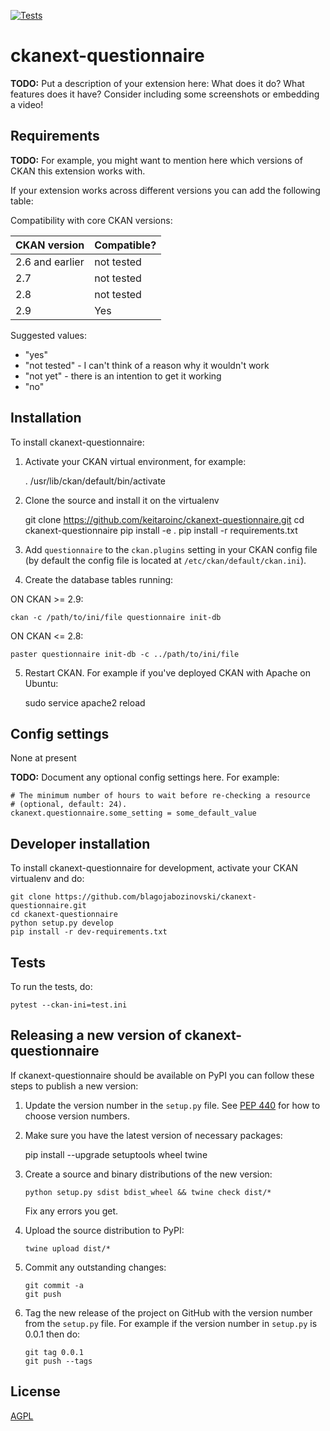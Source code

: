 [![Tests](https://github.com/blagojabozinovski/ckanext-questionnaire/workflows/Tests/badge.svg?branch=main)](https://github.com/blagojabozinovski/ckanext-questionnaire/actions)

# ckanext-questionnaire

**TODO:** Put a description of your extension here:  What does it do? What features does it have? Consider including some screenshots or embedding a video!


## Requirements

**TODO:** For example, you might want to mention here which versions of CKAN this
extension works with.

If your extension works across different versions you can add the following table:

Compatibility with core CKAN versions:

| CKAN version    | Compatible?   |
| --------------- | ------------- |
| 2.6 and earlier | not tested    |
| 2.7             | not tested    |
| 2.8             | not tested    |
| 2.9             | Yes           |

Suggested values:

* "yes"
* "not tested" - I can't think of a reason why it wouldn't work
* "not yet" - there is an intention to get it working
* "no"


## Installation

To install ckanext-questionnaire:

1. Activate your CKAN virtual environment, for example:

     . /usr/lib/ckan/default/bin/activate

2. Clone the source and install it on the virtualenv

    git clone https://github.com/keitaroinc/ckanext-questionnaire.git
    cd ckanext-questionnaire
    pip install -e .
	pip install -r requirements.txt

3. Add `questionnaire` to the `ckan.plugins` setting in your CKAN
   config file (by default the config file is located at
   `/etc/ckan/default/ckan.ini`).

4. Create the database tables running:

ON CKAN >= 2.9:

    ckan -c /path/to/ini/file questionnaire init-db

ON CKAN <= 2.8:

    paster questionnaire init-db -c ../path/to/ini/file


5. Restart CKAN. For example if you've deployed CKAN with Apache on Ubuntu:

     sudo service apache2 reload


## Config settings

None at present

**TODO:** Document any optional config settings here. For example:

	# The minimum number of hours to wait before re-checking a resource
	# (optional, default: 24).
	ckanext.questionnaire.some_setting = some_default_value


## Developer installation

To install ckanext-questionnaire for development, activate your CKAN virtualenv and
do:

    git clone https://github.com/blagojabozinovski/ckanext-questionnaire.git
    cd ckanext-questionnaire
    python setup.py develop
    pip install -r dev-requirements.txt


## Tests

To run the tests, do:

    pytest --ckan-ini=test.ini


## Releasing a new version of ckanext-questionnaire

If ckanext-questionnaire should be available on PyPI you can follow these steps to publish a new version:

1. Update the version number in the `setup.py` file. See [PEP 440](http://legacy.python.org/dev/peps/pep-0440/#public-version-identifiers) for how to choose version numbers.

2. Make sure you have the latest version of necessary packages:

    pip install --upgrade setuptools wheel twine

3. Create a source and binary distributions of the new version:

       python setup.py sdist bdist_wheel && twine check dist/*

   Fix any errors you get.

4. Upload the source distribution to PyPI:

       twine upload dist/*

5. Commit any outstanding changes:

       git commit -a
       git push

6. Tag the new release of the project on GitHub with the version number from
   the `setup.py` file. For example if the version number in `setup.py` is
   0.0.1 then do:

       git tag 0.0.1
       git push --tags

## License

[AGPL](https://www.gnu.org/licenses/agpl-3.0.en.html)
